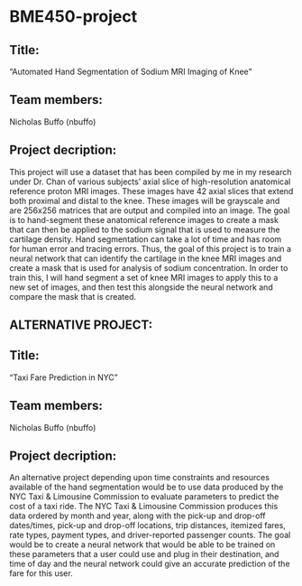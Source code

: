 # BME450-project

## Title:
“Automated Hand Segmentation of Sodium MRI Imaging of Knee”

## Team members:
Nicholas Buffo (nbuffo)

## Project decription:

This project will use a dataset that has been compiled by me in my research under Dr. Chan of various subjects’ axial slice of high-resolution anatomical reference proton MRI images. These images have 42 axial slices that extend both proximal and distal to the knee. These images will be grayscale and are 256x256 matrices that are output and compiled into an image. The goal is to hand-segment these anatomical reference images to create a mask that can then be applied to the sodium signal that is used to measure the cartilage density. Hand segmentation can take a lot of time and has room for human error and tracing errors. Thus, the goal of this project is to train a neural network that can identify the cartilage in the knee MRI images and create a mask that is used for analysis of sodium concentration. In order to train this, I will hand segment a set of knee MRI images to apply this to a new set of images, and then test this alongside the neural network and compare the mask that is created. 

## ALTERNATIVE PROJECT:

## Title:
“Taxi Fare Prediction in NYC”

## Team members:
Nicholas Buffo (nbuffo)

## Project decription:

An alternative project depending upon time constraints and resources available of the hand segmentation would be to use data produced by the NYC Taxi & Limousine Commission to evaluate parameters to predict the cost of a taxi ride. The NYC Taxi & Limousine Commission produces this data ordered by month and year, along with the pick-up and drop-off dates/times, pick-up and drop-off locations, trip distances, itemized fares, rate types, payment types, and driver-reported passenger counts. The goal would be to create a neural network that would be able to be trained on these parameters that a user could use and plug in their destination, and time of day and the neural network could give an accurate prediction of the fare for this user. 
